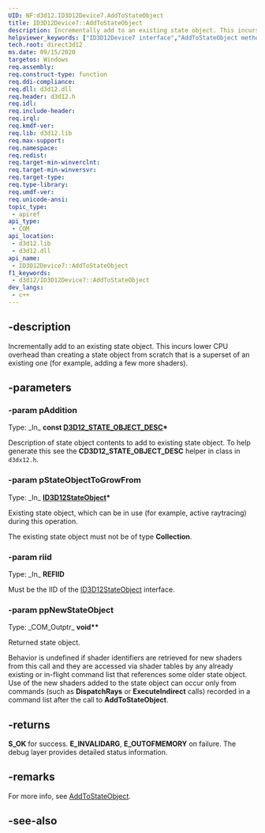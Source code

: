 ```yaml
---
UID: NF:d3d12.ID3D12Device7.AddToStateObject
title: ID3D12Device7::AddToStateObject
description: Incrementally add to an existing state object. This incurs lower CPU overhead than creating a state object from scratch that is a superset of an existing one.
helpviewer_keywords: ["ID3D12Device7 interface","AddToStateObject method","ID3D12Device7.AddToStateObject","ID3D12Device7::AddToStateObject","AddToStateObject","AddToStateObject method","AddToStateObject method","ID3D12Device7 interface","direct3d12.id3d12device7_addtostateobject","d3d12/ID3D12Device7::AddToStateObject"]
tech.root: direct3d12
ms.date: 09/15/2020
targetos: Windows
req.assembly: 
req.construct-type: function
req.ddi-compliance: 
req.dll: d3d12.dll
req.header: d3d12.h
req.idl: 
req.include-header: 
req.irql: 
req.kmdf-ver: 
req.lib: d3d12.lib
req.max-support: 
req.namespace: 
req.redist: 
req.target-min-winverclnt: 
req.target-min-winversvr: 
req.target-type: 
req.type-library: 
req.umdf-ver: 
req.unicode-ansi: 
topic_type:
 - apiref
api_type:
 - COM
api_location:
 - d3d12.lib
 - d3d12.dll
api_name:
 - ID3D12Device7::AddToStateObject
f1_keywords:
 - d3d12/ID3D12Device7::AddToStateObject
dev_langs:
 - c++
---
```


## -description

Incrementally add to an existing state object. This incurs lower CPU overhead than creating a state object from scratch that is a superset of an existing one (for example, adding a few more shaders).

## -parameters

### -param pAddition

Type: \_In\_ **const [D3D12_STATE_OBJECT_DESC](/windows/win32/api/d3d12/ns-d3d12-d3d12_state_object_desc)\***

Description of state object contents to add to existing state object. To help generate this see the **CD3D12_STATE_OBJECT_DESC** helper in class in `d3dx12.h`.

### -param pStateObjectToGrowFrom

Type: \_In\_ **[ID3D12StateObject](/windows/win32/api/d3d12/nn-d3d12-id3d12stateobject)\***

Existing state object, which can be in use (for example, active raytracing) during this operation.

The existing state object must not be of type **Collection**.

### -param riid

Type: \_In\_ **REFIID**

Must be the IID of the [ID3D12StateObject](/windows/win32/api/d3d12/nn-d3d12-id3d12stateobject) interface.

### -param ppNewStateObject

Type: \_COM\_Outptr\_ **void\*\***

Returned state object.

Behavior is undefined if shader identifiers are retrieved for new shaders from this call and they are accessed via shader tables by any already existing or in-flight command list that references some older state object. Use of the new shaders added to the state object can occur only from commands (such as **DispatchRays** or **ExecuteIndirect** calls) recorded in a command list after the call to **AddToStateObject**.

## -returns

**S_OK** for success. **E_INVALIDARG**, **E_OUTOFMEMORY** on failure. The debug layer provides detailed status information.

## -remarks

For more info, see [AddToStateObject](https://microsoft.github.io/DirectX-Specs/d3d/Raytracing.html#addtostateobject).

## -see-also
